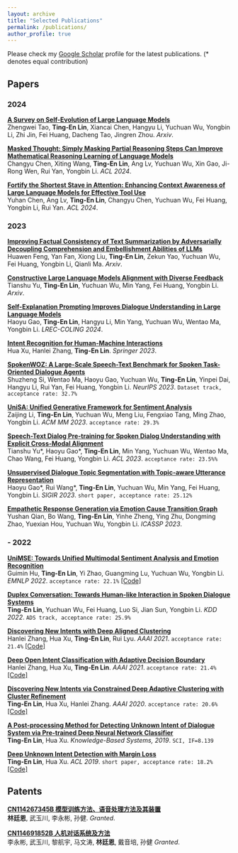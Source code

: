 ```yaml
---
layout: archive
title: "Selected Publications"
permalink: /publications/
author_profile: true
---
```

Please check my [Google Scholar](https://scholar.google.com/citations?user=XNdFVMAAAAAJ&hl=en) profile for the latest publications. (* denotes equal contribution)

## Papers
### 2024
[**A Survey on Self-Evolution of Large Language Models** ](https://arxiv.org/abs/2404.14387) <br> 
Zhengwei Tao, **Ting-En Lin**, Xiancai Chen, Hangyu Li, Yuchuan Wu, Yongbin Li, Zhi Jin, Fei Huang, Dacheng Tao, Jingren Zhou. <I>Arxiv</i>.

<b>[Masked Thought: Simply Masking Partial Reasoning Steps Can Improve Mathematical Reasoning Learning of Language Models
](https://arxiv.org/abs/2403.02178)</b> <br> 
Changyu Chen, Xiting Wang, <b>Ting-En Lin</b>, Ang Lv, Yuchuan Wu, Xin Gao, Ji-Rong Wen, Rui Yan, Yongbin Li. <I>ACL 2024</i>.

<b>[Fortify the Shortest Stave in Attention: Enhancing Context Awareness of Large Language Models for Effective Tool Use](https://arxiv.org/abs/2312.04455)</b> <br> 
Yuhan Chen, Ang Lv, <b>Ting-En Lin</b>, Changyu Chen, Yuchuan Wu, Fei Huang, Yongbin Li, Rui Yan. <I>ACL 2024</i>.

### 2023
<b>[Improving Factual Consistency of Text Summarization by Adversarially Decoupling Comprehension and Embellishment Abilities of LLMs](https://arxiv.org/abs/2310.19347)</b> <br> 
Huawen Feng, Yan Fan, Xiong Liu, <b>Ting-En Lin</b>, Zekun Yao, Yuchuan Wu, Fei Huang, Yongbin Li, Qianli Ma. <I>Arxiv</i>.

<b>[Constructive Large Language Models Alignment with Diverse Feedback](https://arxiv.org/abs/2310.06450)</b> <br> 
Tianshu Yu, <b>Ting-En Lin</b>, Yuchuan Wu, Min Yang, Fei Huang, Yongbin Li. <I>Arxiv</i>.

<b>[Self-Explanation Prompting Improves Dialogue Understanding in Large Language Models](https://arxiv.org/abs/2309.12940)</b> <br> 
Haoyu Gao, <b>Ting-En Lin</b>, Hangyu Li, Min Yang, Yuchuan Wu, Wentao Ma, Yongbin Li. <I>LREC-COLING 2024</i>.

<b>[Intent Recognition for Human-Machine Interactions](https://link.springer.com/book/10.1007/978-981-99-3885-8)</b> <br> 
Hua Xu, Hanlei Zhang, <b>Ting-En Lin</b>. <I>Springer 2023</i>.

<b>[SpokenWOZ: A Large-Scale Speech-Text Benchmark for Spoken Task-Oriented Dialogue Agents](https://arxiv.org/abs/2305.13040)</b> <br> 
Shuzheng Si, Wentao Ma, Haoyu Gao, Yuchuan Wu, <b>Ting-En Lin</b>, Yinpei Dai, Hangyu Li, Rui Yan, Fei Huang, Yongbin Li. <i>NeurIPS 2023</i>. `Dataset track, acceptance rate: 32.7%`

<b>[UniSA: Unified Generative Framework for Sentiment Analysis](https://arxiv.org/abs/2309.01339)</b> <br> 
Zaijing Li, <b>Ting-En Lin</b>, Yuchuan Wu, Meng Liu, Fengxiao Tang, Ming Zhao, Yongbin Li. <i>ACM MM 2023</i>. `acceptance rate: 29.3%`

<b>[Speech-Text Dialog Pre-training for Spoken Dialog Understanding with Explicit Cross-Modal Alignment](https://arxiv.org/abs/2305.11579)</b> <br> 
Tianshu Yu\*, Haoyu Gao\*, <b>Ting-En Lin</b>, Min Yang, Yuchuan Wu, Wentao Ma, Chao Wang, Fei Huang, Yongbin Li. <i>ACL 2023</i>. `acceptance rate: 23.5%%`

<b>[Unsupervised Dialogue Topic Segmentation with Topic-aware Utterance Representation](https://arxiv.org/pdf/2305.02747.pdf)</b> <br> 
Haoyu Gao\*, Rui Wang\*, <b>Ting-En Lin</b>, Yuchuan Wu, Min Yang, Fei Huang, Yongbin Li. <i>SIGIR 2023</i>. `short paper, acceptance rate: 25.12%`

<b>[Empathetic Response Generation via Emotion Cause Transition Graph](https://arxiv.org/pdf/2205.15060)</b> <br> 
Yushan Qian, Bo Wang, <b>Ting-En Lin</b>, Yinhe Zheng, Ying Zhu, Dongming Zhao, Yuexian Hou, Yuchuan Wu, Yongbin Li. <i>ICASSP 2023</i>.

### - 2022
<b>[UniMSE: Towards Unified Multimodal Sentiment Analysis and Emotion Recognition](https://arxiv.org/pdf/2205.15060)</b> <br> 
Guimin Hu, <b>Ting-En Lin</b>, Yi Zhao, Guangming Lu, Yuchuan Wu, Yongbin Li. <i>EMNLP 2022</i>. `acceptance rate: 22.1%` [[Code]](https://github.com/lemei/unimse)

<b>[Duplex Conversation: Towards Human-like Interaction in Spoken Dialogue Systems](https://arxiv.org/pdf/2205.15060)</b> <br> 
<b>Ting-En Lin</b>, Yuchuan Wu, Fei Huang, Luo Si, Jian Sun, Yongbin Li. <i>KDD 2022</i>. `ADS track, acceptance rate: 25.9%`

<b>[Discovering New Intents with Deep Aligned Clustering](https://ojs.aaai.org/index.php/AAAI/article/view/17689/17496)</b> <br> 
Hanlei Zhang, Hua Xu, <b>Ting-En Lin</b>, Rui Lyu. <i>AAAI 2021</i>. `acceptance rate: 21.4%` [[Code]](https://github.com/thuiar/TEXTOIR)

<b>[Deep Open Intent Classification with Adaptive Decision Boundary](https://www.aaai.org/AAAI21Papers/AAAI-9723.ZhangH.pdf)</b> <br> 
Hanlei Zhang, Hua Xu, <b>Ting-En Lin</b>. <i>AAAI 2021</i>. `acceptance rate: 21.4%` [[Code]](https://github.com/thuiar/TEXTOIR)

<b>[Discovering New Intents via Constrained Deep Adaptive Clustering with Cluster Refinement](https://ojs.aaai.org/index.php/AAAI/article/download/6353/6209)</b> <br> 
<b>Ting-En Lin</b>, Hua Xu, Hanlei Zhang. <i>AAAI 2020</i>. `acceptance rate: 20.6%` [[Code]](https://github.com/thuiar/CDAC-plus/)

<b>[A Post-processing Method for Detecting Unknown Intent of Dialogue System via Pre-trained Deep Neural Network Classifier](https://www.sciencedirect.com/science/article/abs/pii/S0950705119304034)</b> <br> 
<b>Ting-En Lin</b>, Hua Xu. <i>Knowledge-Based Systems, 2019</i>. `SCI, IF=8.139`

<b>[Deep Unknown Intent Detection with Margin Loss](https://aclanthology.org/P19-1548.pdf)</b> <br> 
<b>Ting-En Lin</b>, Hua Xu. <i>ACL 2019</i>. `short paper, acceptance rate: 18.2%` [[Code]](https://github.com/thuiar/DeepUnkID)

<!-- <b>[Automated Machine Learning for Internet of Things](https://ieeexplore.ieee.org/abstract/document/7991112)</b> <br> 
Che-Min Chung, Cai-Cing Chen, Wei-Ping Shih, <b>Ting-En Lin</b>, Rui-Jun Yeh, Iru Wang. <i>ICCE-TW 2017</i>. -->

## Patents
<b>[CN114267345B 模型训练方法、语音处理方法及其装置](https://patents.google.com/patent/CN114267345B/zh)</b> <br> 
<b>林廷恩</b>, 武玉川, 李永彬, 孙健. <i>Granted</i>.

<b>[CN114691852B 人机对话系统及方法](https://patents.google.com/patent/CN114691852B/zh)</b> <br> 
李永彬, 武玉川, 黎航宇, 马文涛, <b>林廷恩</b>, 戴音培, 孙健 <i>Granted</i>.

<!-- 
<b>[CN113887554A 处理反馈语的方法以及装置](https://patents.google.com/patent/CN113887554A/zh)</b> <br> 
<b>林廷恩</b>, 武玉川, 李永彬, 孙健. <i>Under review</i>.

<b>[CN114077666A 对话意图分类方法、装置和非易失性计算机存储介质](https://patents.google.com/patent/CN114077666A/zh)</b> <br> 
徐华, 张瀚镭, <b>林廷恩</b>. <i>Under review</i>.

https://www.patentguru.com/cn/search?inventor=%22%E6%9E%97%E5%BB%B7%E6%81%A9%22&assignee=%22%E9%98%BF%E9%87%8C%E5%B7%B4%E5%B7%B4%E8%BE%BE%E6%91%A9%E9%99%A2%EF%BC%88%E6%9D%AD%E5%B7%9E%EF%BC%89%E7%A7%91%E6%8A%80%E6%9C%89%E9%99%90%E5%85%AC%E5%8F%B8%22%2C%22%E6%B8%85%E5%8D%8E%E5%A4%A7%E5%AD%A6%22 
-->
